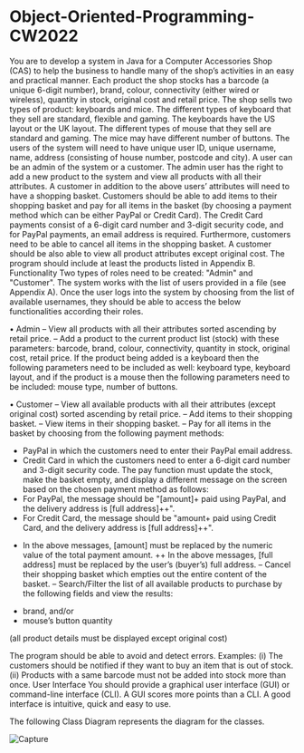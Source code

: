 # Object-Oriented-Programming-CW2022

You are to develop a system in Java for a Computer Accessories Shop (CAS) to help the business to
handle many of the shop’s activities in an easy and practical manner. Each product the shop stocks
has a barcode (a unique 6-digit number), brand, colour, connectivity (either wired or wireless), quantity
in stock, original cost and retail price. The shop sells two types of product: keyboards and mice. The
different types of keyboard that they sell are standard, flexible and gaming. The keyboards have the US
layout or the UK layout. The different types of mouse that they sell are standard and gaming. The mice
may have different number of buttons.
The users of the system will need to have unique user ID, unique username, name, address (consisting
of house number, postcode and city). A user can be an admin of the system or a customer. The admin
user has the right to add a new product to the system and view all products with all their attributes.
A customer in addition to the above users’ attributes will need to have a shopping basket. Customers
should be able to add items to their shopping basket and pay for all items in the basket (by choosing a
payment method which can be either PayPal or Credit Card). The Credit Card payments consist of a
6-digit card number and 3-digit security code, and for PayPal payments, an email address is required.
Furthermore, customers need to be able to cancel all items in the shopping basket. A customer should
be also able to view all product attributes except original cost.
The program should include at least the products listed in Appendix B.
Functionality Two types of roles need to be created: "Admin" and "Customer". The system works
with the list of users provided in a file (see Appendix A). Once the user logs into the system by choosing
from the list of available usernames, they should be able to access the below functionalities according
their roles.

• Admin
– View all products with all their attributes sorted ascending by retail price.
– Add a product to the current product list (stock) with these parameters: barcode, brand,
colour, connectivity, quantity in stock, original cost, retail price. If the product being added
is a keyboard then the following parameters need to be included as well: keyboard type,
keyboard layout, and if the product is a mouse then the following parameters need to be
included: mouse type, number of buttons.

• Customer
– View all available products with all their attributes (except original cost) sorted ascending by
retail price.
– Add items to their shopping basket.
– View items in their shopping basket.
– Pay for all items in the basket by choosing from the following payment methods:
* PayPal in which the customers need to enter their PayPal email address.
* Credit Card in which the customers need to enter a 6-digit card number and 3-digit security code.
The pay function must update the stock, make the basket empty, and display a different
message on the screen based on the chosen payment method as follows:
* For PayPal, the message should be "[amount]+ paid using PayPal, and the delivery address is [full address]++".
* For Credit Card, the message should be "amount+ paid using Credit Card, and the delivery address is [full address]++".
+ In the above messages, [amount] must be replaced by the numeric value of the total
payment amount.
++ In the above messages, [full address] must be replaced by the user’s (buyer’s) full address.
– Cancel their shopping basket which empties out the entire content of the basket.
– Search/Filter the list of all available products to purchase by the following fields and view the
results:
* brand, and/or
* mouse’s button quantity

(all product details must be displayed except original cost)

The program should be able to avoid and detect errors. Examples: (i) The customers should be
notified if they want to buy an item that is out of stock. (ii) Products with a same barcode must not
be added into stock more than once.
User Interface You should provide a graphical user interface (GUI) or command-line interface (CLI).
A GUI scores more points than a CLI. A good interface is intuitive, quick and easy to use.


The following Class Diagram represents the diagram for the classes.

![Capture](https://user-images.githubusercontent.com/111706273/235656720-3b68f7b0-e4df-434c-a83b-ae632139aa0e.JPG)

